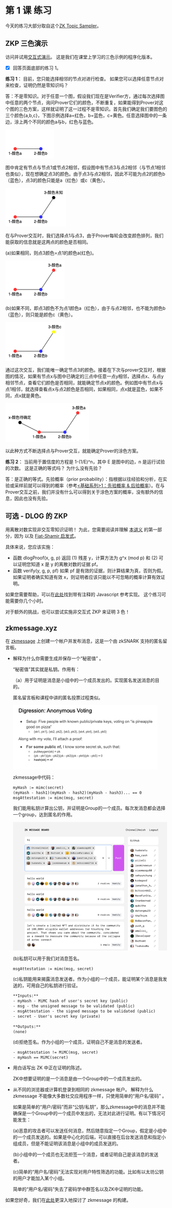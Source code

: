 # 第 1 课 练习

今天的练习大部分取自这个[ZK Topic Sampler](https://learn.0xparc.org/materials/circom/prereq-materials/topic-sampler/)。

## ZKP 三色演示

访问并试用[交互式演示](pathname:///interactive/graph.html)。 这是我们在课堂上学习的三色示例的程序化版本。

* [x] 回答页面底部的练习 1。

**练习 1**： 目前，您只能选择相邻的节点对进行检查。 如果您可以选择任意节点对来检查，证明仍然是零知识吗？

答：不是零知识。对于任意一个图，假设我们现在是Verifier方，通过每次选择图中任意的两个节点，询问Prover它们的颜色，不断重复，如果能得到Prover对这个图的三色方案，这样就证明了这一过程不是零知识。首先我们确定我们要图色的三个颜色{a,b,c}，下图示例选择a=红色，b=蓝色，c=黄色。任意选择图中的一条边，涂上两个不同的颜色a与b，红色与蓝色。

![](lecture1/img/ex1-1.png)

图中肯定有节点与节点1或节点2相邻，假设图中有节点3与点2相邻（与节点1相邻也类似），现在想确定点3的颜色。由于点3与点2相邻，因此不可能为点2的颜色b（蓝色），点3的颜色只能是a（红色）或c（黄色）。

![](lecture1/img/ex1-2.png)

在与Prover交互时，我们选择点1与点3，由于Prover每轮会改变颜色排列，我们能获取的信息就是这两点的颜色是否相同。

(a)如果相同，则点3颜色=点1的颜色a(红色)。

![](lecture1/img/ex1-3.png)

(b)如果不同，即点3颜色不为点1颜色a（红色），由于与点2相邻，也不能为颜色b（蓝色），则只能是颜色c（黄色）。

![](lecture1/img/ex1-4.png)

通过这次交互，我们能唯一确定节点3的颜色。接着在下次与prover交互时，根据图的情况，如果有节点x与图中已确定的三点中任意一点y相邻，选择点x、与点y相邻节点，查看它们颜色是否相同，就能确定节点x的颜色。例如图中有节点x与点1相邻，就选择查看点x与点2颜色是否相同，如果相同，点x就是蓝色，如果不同，点x就是黄色。

![](lecture1/img/ex1-5.png)

以此种方式不断选择点与Prover交互，就能确定Prover的涂色方案。


**练习 2**： 当前用于置信度的方程是 1-(1/E)^n，其中 E 是图中的边，n 是运行试验的次数。 这是正确的等式吗？ 为什么没有先验？

答：是正确的等式。先验概率（prior probability）：指根据以往经验和分析，在实验或采样前就可以得到的概率（参考[<基础系列>1：先验概率 & 后验概率](https://zhuanlan.zhihu.com/p/38567891)）。在与Prover交互之前，我们并没有什么可以得到关于涂色方案的概率，没有额外的信息，因此也没有先验。
## 可选 - DLOG 的 ZKP

用离散对数实现非交互零知识证明！ 为此，您需要阅读并理解 [本讲义](https://people.eecs.berkeley.edu/~jfc/cs174/lecs/lec24/lec24.pdf) 的第一部分，因为 以及 [Fiat-Shamir 启发式](https://en.wikipedia.org/wiki/Fiat%E2%80%93Shamir_heuristic)。

具体来说，您应该实施：

- 函数 dlogProof(x, g, p) 返回 (1) 残差 y，计算方法为 g^x (mod p) 和 (2) 可以证明您知道 x 是 y 的离散对数的证据 pf。
- 函数 verify(y, g, p, pf) 如果 pf 是有效的证据，则计算结果为真，否则为假。如果证明者确实知道有效 x，则证明者应该只能以不可忽略的概率计算有效证明。

如果您需要帮助，可以在[此处](https://github.com/gubsheep/zk-beginner)找到带有注释的 Javascript 参考实现。 这个练习可能需要你几个小时。

对于额外的挑战，也可以尝试实施非交互式 ZKP 来证明 3 色！

## zkmessage.xyz

在 [zkmessage](https://zkmessage.xyz) 上创建一个帐户并发布消息，这是一个由 zkSNARK 支持的匿名留言板。
- 解释为什么你需要生成并保存一个“秘密值” 。

    “秘密值”其实就是私钥。作用有：

  （a）用于证明是消息是小组中的一个成员发出的。实现匿名发送消息的目的。

    匿名留言板和课程中讲的匿名投票过程类似。

    <img src="lecture1/img/zkmessage-1.png" width = "450" height = "200" alt="" align=center />

    zkmessage中代码：

    ```circom
    myHash := mimc(secret)
    (myHash - hash1)(myHash - hash2)(myHash - hash3)... == 0
    msgAttestation := mimc(msg, secret)
    ```

    我们能用私钥计算出公钥，并证明是Group的一个成员。每次发消息都会选择一个group，达到匿名的作用。

    <img src="lecture1/img/zkmessage-2.png" width = "500" height = "400" alt="" align=center />

    (b)私钥可以用于我们对消息签名。
    ```
    msgAttestation := mimc(msg, secret)
    ```

    (c)私钥能用来揭露消息发送者。作为小组的一个成员，能证明某个消息是我发送的，可用自己的私钥进行验证。
    ```
    **Inputs:**
    - myHash - MiMC hash of user's secret key (public)
    - msg - the unsigned message to be validated (public)
    - msgAttestation - the signed message to be validated (public)
    - secret - User's secret key (private)

    **Outputs:**
    (none)
    ```

    (d)拒绝签名。作为小组的一个成员，证明自己不是消息的发送者。
    ```
    - msgAttestation != MiMC(msg, secret)
    - myHash == MiMC(secret)
    ```
- 用白话写出 ZK 中正在证明的陈述。
  
  ZK中想要证明的是一个消息是由一个Group中的一个成员发出的。

- 从不同的浏览器或计算机登录到相同的 zkmessage 帐户。 解释为什么 zkmessage 不能像大多数社交应用程序一样，只使用简单的“用户名/密码” 。
  
  如果是简单的“用户/密码”而非“公钥/私钥”，那么zkmessage中的消息并不能确保是一个Group中的一个成员中发出的，无法对此进行证明。有以下情况可能发生：
  
  (a)恶意的攻击者可以发送任何消息，然后随意指定一个Group，假定是小组中的一个成员发送的。如果是中心化的后端，可以直接在后台发送消息和指定小组成员，但是不能证明该消息是小组中的成员发送的。

  (b)小组中的一个成员也无法拒签一个消息，或者证明自己是该消息的发送者。

  (c)简单的“用户名/密码”无法实现对用户特性筛选的功能。比如有以太坊公钥的用户才能加入某个小组。
  
  简单的“用户名/密码”失去了密码学中群签名以及ZK中证明的功能。

如果您好奇，我们在[此处](https://0xparc.org/blog/zk-group-sigs)更深入地探讨了 zkmessage 的构建。